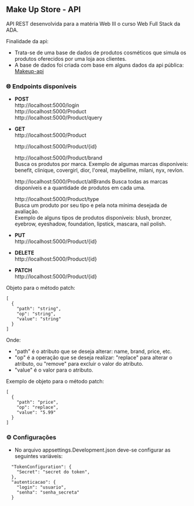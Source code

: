 ## Make Up Store - API

API REST desenvolvida para a matéria Web III o curso Web Full Stack da ADA.


Finalidade da api:

- Trata-se de uma base de dados de produtos cosméticos que simula os produtos oferecidos por uma loja aos clientes.
- A base de dados foi criada com base em alguns dados da api pública: [Makeup-api](https://makeup-api.herokuapp.com/)



### 🌐 Endpoints disponíveis

* **POST**     
  http://localhost:5000/login  
  http://localhost:5000/Product  
  http://localhost:5000/Product/query  

* **GET**           
  http://localhost:5000/Product  

  http://localhost:5000/Product/{id}    

  http://localhost:5000/Product/brand  
  Busca os produtos por marca.
  Exemplo de algumas marcas disponíveis: benefit, clinique, covergirl, dior, l'oreal, maybelline, milani, nyx, revlon.  

  http://localhost:5000/Product/allBrands 
  Busca todas as marcas disponíveis e a quantidade de produtos em cada uma.    

  http://localhost:5000/Product/type  
  Busca um produto por seu tipo e pela nota mínima desejada de avaliação.  
  Exemplo de alguns tipos de produtos disponíveis: blush, bronzer, eyebrow, eyeshadow, foundation, lipstick, mascara, nail polish. 

* **PUT**     
  http://localhost:5000/Product/{id}   

* **DELETE**    
  http://localhost:5000/Product/{id}  
    
* **PATCH**     
  http://localhost:5000/Product/{id}  

Objeto para o método patch:

```
[  
  {  
    "path": "string",     
    "op": "string",   
    "value": "string"  
  }   
]   

```
Onde:  

- "path" é o atributo que se deseja alterar: name, brand, price, etc.
- "op" é a operação que se deseja realizar: "replace" para alterar o atributo, ou "remove" para excluir o valor do atributo. 
- "value" é o valor para o atributo. 

Exemplo de objeto para o método patch:  

```
[  
  {  
    "path": "price",   
    "op": "replace",  
    "value": "5.99"  
  }  
]  
```  



### ⚙ Configurações

- No arquivo appsettings.Development.json deve-se configurar as seguintes variáveis:  

```
  "TokenConfiguration": {  
    "Secret": "secret do token",   
  },  
  "autenticacao": {  
    "login": "usuario",  
    "senha": "senha_secreta"   
  }  
```

